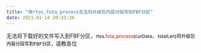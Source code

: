 ```yaml
---
title: "用rtos.fota_process无法将升级包内容分段写到FBF分区"
date: 2021-01-14 20:33:26
---
```


<p>无法将下载好的文件写入到FBF分区，<span style="font-size:12px"><span style="background-color:#ffffff"><span style="color:#000000">rtos.</span><span style="color:#ff0000">fota_process</span><span style="color:#000000">(curData， totalLen)将升级包内容分段写到FBF分区，</span></span></span>请教各位</p>
